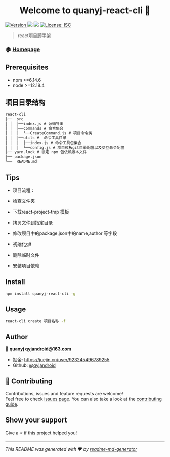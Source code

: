 <h1 align="center">Welcome to quanyj-react-cli 👋</h1>
<p>
  <a href="https://www.npmjs.com/package/quanyj-react-cli" target="_blank">
    <img alt="Version" src="https://img.shields.io/npm/v/quanyj-react-cli.svg">
  </a>
  <img src="https://img.shields.io/badge/npm-%3E%3D6.14.6-blue.svg" />
  <img src="https://img.shields.io/badge/node-%3E%3D12.18.4-blue.svg" />
  <a href="#" target="_blank">
    <img alt="License: ISC" src="https://img.shields.io/badge/License-ISC-yellow.svg" />
  </a>
</p>

> react项目脚手架

### 🏠 [Homepage](https://github.com/qyjandroid/react-cli)

## Prerequisites

- npm >=6.14.6
- node >=12.18.4
  
## 项目目录结构
```markdown
react-cli
├──  src
│ │  ├──index.js # 源码导出
│ │  ├──commands # 命令集合
│ │  │  └──CreateCommand.js # 项目命令类
│ │  ├──utils #  命令工具目录
│ │  │  ├──index.js # 命令工具包集合
│ │  │  └──config.js # 项目模板git目录配置以及交互命令配置
├── yarn.lock # 锁定 npm 包依赖版本文件
├── package.json
└──  README.md
```

## Tips

- 项目流程：

- 检查文件夹

- 下载react-project-tmp 模板

- 拷贝文件到指定目录

- 修改项目中的package.json中的name,author 等字段

- 初始化git 

- 删除临时文件

- 安装项目依赖
  
## Install

```sh
npm install quanyj-react-cli -g
```

## Usage

```sh
react-cli create 项目名称 -f
```

## Author

👤 **quanyj <qyjandroid@163.com>**

* 掘金: https://juejin.cn/user/923245496789255
* Github: [@qyjandroid](https://github.com/qyjandroid)

## 🤝 Contributing

Contributions, issues and feature requests are welcome!<br />Feel free to check [issues page](https://github.com/qyjandroid/react-cli/issues). You can also take a look at the [contributing guide](https://github.com.cnpmjs.org/qyjandroid/react-cli/blob/master/CONTRIBUTING.md).

## Show your support

Give a ⭐️ if this project helped you!

***
_This README was generated with ❤️ by [readme-md-generator](https://github.com/kefranabg/readme-md-generator)_